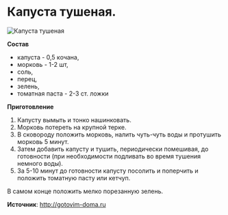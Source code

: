 # Капуста тушеная.

![Капуста тушеная](/images/Kulinar/Second/kapusta_tushenaya_01.jpg 'Капуста тушеная')

**Состав**

- капуста - 0,5 кочана,
- морковь - 1-2 шт,
- соль,
- перец,
- зелень,
- томатная паста - 2-3 ст. ложки

**Приготовление**

1. Капусту вымыть и тонко нашинковать.
2. Морковь потереть на крупной терке.
3. В сковороду положить морковь, налить чуть-чуть воды и протушить морковь 5 минут.
4. Затем добавить капусту и тушить, периодически помешивая, до готовности (при необходимости подливать во время тушения немного воды).
5. За 5-10 минут до готовности капусту посолить и поперчить и положить томатную пасту или кетчуп.

В самом конце положить мелко порезанную зелень.

**Источник**: http://gotovim-doma.ru
